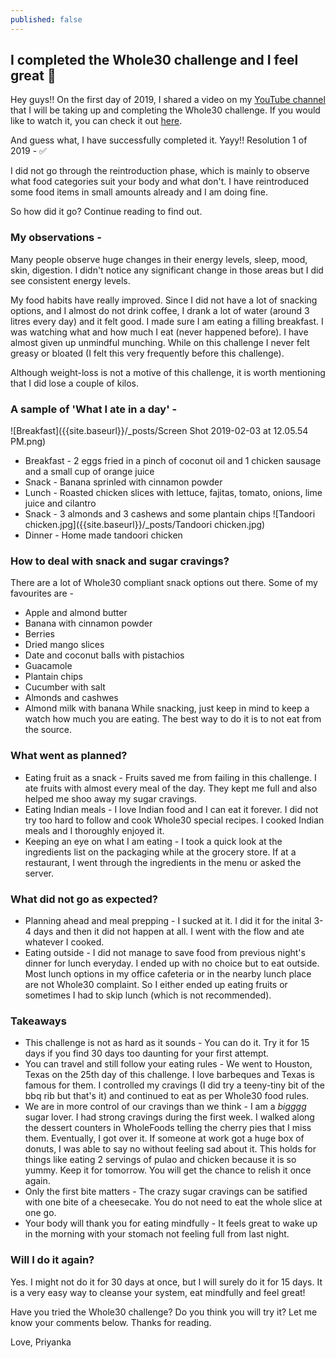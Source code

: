 ```yaml
---
published: false
---
```

## I completed the Whole30 challenge and I feel great 💁

Hey guys!! On the first day of 2019, I shared a video on my [YouTube channel](https://www.youtube.com/channel/UC1txbrDxS1EpyQLHGI7EAzA) that I will be taking up and completing the Whole30 challenge. If you would like to watch it, you can check it out [here](https://www.youtube.com/watch?v=6wrYi0xA2ZE).

And guess what, I have successfully completed it. Yayy!!
Resolution 1 of 2019 - ✅

I did not go through the reintroduction phase, which is mainly to observe what food categories suit your body and what don't. I have reintroduced some food items in small amounts already and I am doing fine.

So how did it go? Continue reading to find out.

### My observations -
Many people observe huge changes in their energy levels, sleep, mood, skin, digestion. I didn't notice any significant change in those areas but I did see consistent energy levels.

My food habits have really improved. Since I did not have a lot of snacking options, and I almost do not drink coffee, I drank a lot of water (around 3 litres every day) and it felt good. I made sure I am eating a filling breakfast. I was watching what and how much I eat (never happened before). I have almost given up unmindful munching. While on this challenge I never felt greasy or bloated (I felt this very frequently before this challenge).

Although weight-loss is not a motive of this challenge, it is worth mentioning that I did lose a couple of kilos.

### A sample of 'What I ate in a day' -
![Breakfast]({{site.baseurl}}/_posts/Screen Shot 2019-02-03 at 12.05.54 PM.png)
  - Breakfast - 2 eggs fried in a pinch of coconut oil and 1 chicken sausage and a small cup of 	orange juice
  - Snack - Banana sprinled with cinnamon powder
  - Lunch - Roasted chicken slices with lettuce, fajitas, tomato, onions, lime juice and cilantro
  - Snack - 3 almonds and 3 cashews and some plantain chips
  ![Tandoori chicken.jpg]({{site.baseurl}}/_posts/Tandoori chicken.jpg)
  - Dinner - Home made tandoori chicken

### How to deal with snack and sugar cravings?
There are a lot of Whole30 compliant snack options out there. Some of my favourites are -
  - Apple and almond butter
  - Banana with cinnamon powder
  - Berries
  - Dried mango slices
  - Date and coconut balls with pistachios
  - Guacamole
  - Plantain chips
  - Cucumber with salt
  - Almonds and cashwes
  - Almond milk with banana
While snacking, just keep in mind to keep a watch how much you are eating. The best way to do it is to not eat from the source.

### What went as planned?
  - Eating fruit as a snack - Fruits saved me from failing in this challenge. I ate fruits with 	almost every meal of the day. They kept me full and also helped me shoo away my sugar 			cravings.
  - Eating Indian meals - I love Indian food and I can eat it forever. I did not try too hard to 	 follow and cook Whole30 special recipes. I cooked Indian meals and I thoroughly enjoyed it.
  - Keeping an eye on what I am eating - I took a quick look at the ingredients list on the 		packaging while at the grocery store. If at a restaurant, I went through the ingredients in 	the menu or asked the server.

### What did not go as expected?
  - Planning ahead and meal prepping - I sucked at it. I did it for the inital 3-4 days and then 	 it did not happen at all. I went with the flow and ate whatever I cooked.
  - Eating outside - I did not manage to save food from previous night's dinner for lunch 			everyday. I ended up with no choice but to eat outside. Most lunch options in my office 		cafeteria or in the nearby lunch place are not Whole30 complaint. So I either ended up eating 	  fruits or sometimes I had to skip lunch (which is not recommended).

### Takeaways
  - This challenge is not as hard as it sounds - You can do it. Try it for 15 days if you find 30 days too daunting for your first attempt.
  - You can travel and still follow your eating rules - We went to Houston, Texas on the 25th 	  day of this challenge. I love barbeques and Texas is famous for them. I controlled my 			cravings (I did try a teeny-tiny bit of the bbq rib but that's it) and continued to eat as per 	  Whole30 food rules.
  - We are in more control of our cravings than we think - I am a _bigggg_ sugar lover. I had strong 	   cravings during the first week. I walked along the dessert counters in WholeFoods telling the 	 cherry pies that I miss them. Eventually, I got over it. If someone at work got a huge box 	of donuts, I was able to say no without feeling sad about it. This holds for things like 		eating 2 servings of pulao and chicken because it is so yummy. Keep it for tomorrow. You will 	  get the chance to relish it once again.
  - Only the first bite matters - The crazy sugar cravings can be satified with one bite of a 		cheesecake. You do not need to eat the whole slice at one go.
  - Your body will thank you for eating mindfully - It feels great to wake up in the morning with 	  your stomach not feeling full from last night.

### Will I do it again?
Yes. I might not do it for 30 days at once, but I will surely do it for 15 days. It is a very easy way to cleanse your system, eat mindfully and feel great!

Have you tried the Whole30 challenge? Do you think you will try it? Let me know your comments below. Thanks for reading.

Love, Priyanka



